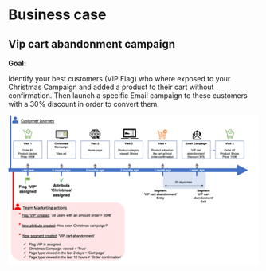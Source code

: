 # Business case

## Vip cart abandonment campaign

**Goal:**&#x20;

Identify your best customers (VIP Flag) who where exposed to your Christmas Campaign and added a product to their cart without confirmation. Then launch a specific Email campaign to these customers with a 30% discount in order to convert them.

![](<../../../.gitbook/assets/image (8).png>)
